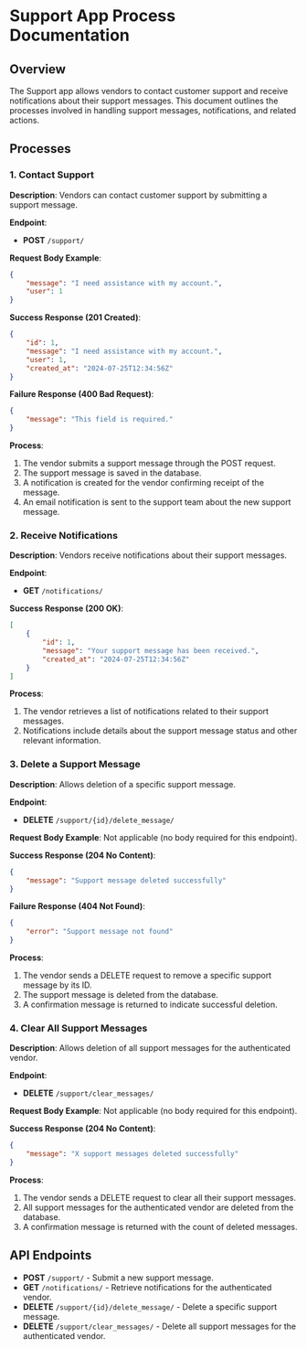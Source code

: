 # Support App Process Documentation

## Overview

The Support app allows vendors to contact customer support and receive notifications about their support messages. This document outlines the processes involved in handling support messages, notifications, and related actions.

## Processes

### 1. Contact Support

**Description**: Vendors can contact customer support by submitting a support message.

**Endpoint**:
- **POST** `/support/`

**Request Body Example**:
```json
{
    "message": "I need assistance with my account.",
    "user": 1
}
```

**Success Response (201 Created)**:
```json
{
    "id": 1,
    "message": "I need assistance with my account.",
    "user": 1,
    "created_at": "2024-07-25T12:34:56Z"
}
```

**Failure Response (400 Bad Request)**:
```json
{
    "message": "This field is required."
}
```

**Process**:
1. The vendor submits a support message through the POST request.
2. The support message is saved in the database.
3. A notification is created for the vendor confirming receipt of the message.
4. An email notification is sent to the support team about the new support message.

### 2. Receive Notifications

**Description**: Vendors receive notifications about their support messages.

**Endpoint**:
- **GET** `/notifications/`

**Success Response (200 OK)**:
```json
[
    {
        "id": 1,
        "message": "Your support message has been received.",
        "created_at": "2024-07-25T12:34:56Z"
    }
]
```

**Process**:
1. The vendor retrieves a list of notifications related to their support messages.
2. Notifications include details about the support message status and other relevant information.

### 3. Delete a Support Message

**Description**: Allows deletion of a specific support message.

**Endpoint**:
- **DELETE** `/support/{id}/delete_message/`

**Request Body Example**: Not applicable (no body required for this endpoint).

**Success Response (204 No Content)**:
```json
{
    "message": "Support message deleted successfully"
}
```

**Failure Response (404 Not Found)**:
```json
{
    "error": "Support message not found"
}
```

**Process**:
1. The vendor sends a DELETE request to remove a specific support message by its ID.
2. The support message is deleted from the database.
3. A confirmation message is returned to indicate successful deletion.

### 4. Clear All Support Messages

**Description**: Allows deletion of all support messages for the authenticated vendor.

**Endpoint**:
- **DELETE** `/support/clear_messages/`

**Request Body Example**: Not applicable (no body required for this endpoint).

**Success Response (204 No Content)**:
```json
{
    "message": "X support messages deleted successfully"
}
```

**Process**:
1. The vendor sends a DELETE request to clear all their support messages.
2. All support messages for the authenticated vendor are deleted from the database.
3. A confirmation message is returned with the count of deleted messages.

## API Endpoints

- **POST** `/support/` - Submit a new support message.
- **GET** `/notifications/` - Retrieve notifications for the authenticated vendor.
- **DELETE** `/support/{id}/delete_message/` - Delete a specific support message.
- **DELETE** `/support/clear_messages/` - Delete all support messages for the authenticated vendor.
